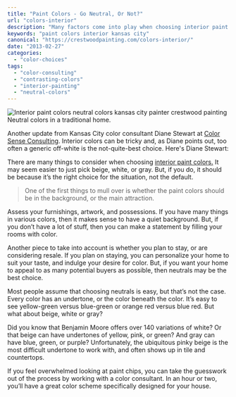 ```yaml
---
title: "Paint Colors - Go Neutral, Or Not?"
url: "colors-interior"
description: "Many factors come into play when choosing interior paint colors: window direction, existing furnishings, homeowner preference."
keywords: "paint colors interior kansas city"
canonical: "https://crestwoodpainting.com/colors-interior/"
date: "2013-02-27"
categories:
  - "color-choices"
tags:
  - "color-consulting"
  - "contrasting-colors"
  - "interior-painting"
  - "neutral-colors"
---
```


<!-- \[caption id="attachment\_1378" align="alignright" width="300"\] -->
![Interior paint colors neutral colors kansas city painter crestwood painting](/images/IMG_0889_SM_opt.gif "Living Room With Neutral Colors") Neutral colors in a traditional home.
<!-- \[/caption\] -->

Another update from Kansas City color consultant Diane Stewart at [Color Sense Consulting](http://www.colorsenseconsulting.com/). Interior colors can be tricky and, as Diane points out, too often a generic off-white is the not-quite-best choice. Here's Diane Stewart:

There are many things to consider when choosing [interior paint colors.](/chameleon-colors/) It may seem easier to just pick beige, white, or gray. But, if you do, it should be because it’s the right choice for the situation, not the default.

> One of the first things to mull over is whether the paint colors should be in the background, or the main attraction.

Assess your furnishings, artwork, and possessions. If you have many things in various colors, then it makes sense to have a quiet background. But, if you don’t have a lot of stuff, then you can make a statement by filling your rooms with color.

Another piece to take into account is whether you plan to stay, or are considering resale. If you plan on staying, you can personalize your home to suit your taste, and indulge your desire for color. But, if you want your home to appeal to as many potential buyers as possible, then neutrals may be the best choice.

Most people assume that choosing neutrals is easy, but that’s not the case. Every color has an undertone, or the color beneath the color. It’s easy to see yellow-green versus blue-green or orange red versus blue red. But what about beige, white or gray?

Did you know that Benjamin Moore offers over 140 variations of white? Or that beige can have undertones of yellow, pink, or green? And gray can have blue, green, or purple? Unfortunately, the ubiquitous pinky beige is the most difficult undertone to work with, and often shows up in tile and countertops.

If you feel overwhelmed looking at paint chips, you can take the guesswork out of the process by working with a color consultant. In an hour or two, you’ll have a great color scheme specifically designed for your house.
